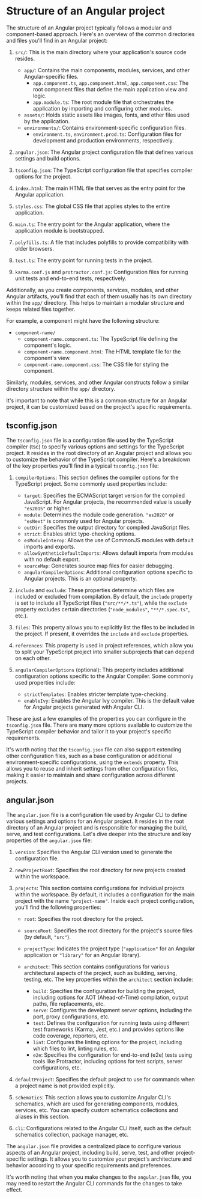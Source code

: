# Structure of an Angular project

The structure of an Angular project typically follows a modular and component-based approach. Here's an overview of the common directories and files you'll find in an Angular project:

1. `src/`: This is the main directory where your application's source code resides.
   - `app/`: Contains the main components, modules, services, and other Angular-specific files.
     - `app.component.ts`, `app.component.html`, `app.component.css`: The root component files that define the main application view and logic.
     - `app.module.ts`: The root module file that orchestrates the application by importing and configuring other modules.
   - `assets/`: Holds static assets like images, fonts, and other files used by the application.
   - `environments/`: Contains environment-specific configuration files.
     - `environment.ts`, `environment.prod.ts`: Configuration files for development and production environments, respectively.

2. `angular.json`: The Angular project configuration file that defines various settings and build options.

3. `tsconfig.json`: The TypeScript configuration file that specifies compiler options for the project.

4. `index.html`: The main HTML file that serves as the entry point for the Angular application.

5. `styles.css`: The global CSS file that applies styles to the entire application.

6. `main.ts`: The entry point for the Angular application, where the application module is bootstrapped.

7. `polyfills.ts`: A file that includes polyfills to provide compatibility with older browsers.

8. `test.ts`: The entry point for running tests in the project.

9. `karma.conf.js` and `protractor.conf.js`: Configuration files for running unit tests and end-to-end tests, respectively.

Additionally, as you create components, services, modules, and other Angular artifacts, you'll find that each of them usually has its own directory within the `app/` directory. This helps to maintain a modular structure and keeps related files together.

For example, a component might have the following structure:
- `component-name/`
  - `component-name.component.ts`: The TypeScript file defining the component's logic.
  - `component-name.component.html`: The HTML template file for the component's view.
  - `component-name.component.css`: The CSS file for styling the component.

Similarly, modules, services, and other Angular constructs follow a similar directory structure within the `app/` directory.

It's important to note that while this is a common structure for an Angular project, it can be customized based on the project's specific requirements.

## tsconfig.json

The `tsconfig.json` file is a configuration file used by the TypeScript compiler (tsc) to specify various options and settings for the TypeScript project. It resides in the root directory of an Angular project and allows you to customize the behavior of the TypeScript compiler. Here's a breakdown of the key properties you'll find in a typical `tsconfig.json` file:

1. `compilerOptions`: This section defines the compiler options for the TypeScript project. Some commonly used properties include:

   - `target`: Specifies the ECMAScript target version for the compiled JavaScript. For Angular projects, the recommended value is usually `"es2015"` or higher.
   - `module`: Determines the module code generation. `"es2020"` or `"esNext"` is commonly used for Angular projects.
   - `outDir`: Specifies the output directory for compiled JavaScript files.
   - `strict`: Enables strict type-checking options.
   - `esModuleInterop`: Allows the use of CommonJS modules with default imports and exports.
   - `allowSyntheticDefaultImports`: Allows default imports from modules with no default export.
   - `sourceMap`: Generates source map files for easier debugging.
   - `angularCompilerOptions`: Additional configuration options specific to Angular projects. This is an optional property.

2. `include` and `exclude`: These properties determine which files are included or excluded from compilation. By default, the `include` property is set to include all TypeScript files (`"src/**/*.ts"`), while the `exclude` property excludes certain directories (`"node_modules"`, `"**/*.spec.ts"`, etc.).

3. `files`: This property allows you to explicitly list the files to be included in the project. If present, it overrides the `include` and `exclude` properties.

4. `references`: This property is used in project references, which allow you to split your TypeScript project into smaller subprojects that can depend on each other.

5. `angularCompilerOptions` (optional): This property includes additional configuration options specific to the Angular Compiler. Some commonly used properties include:

   - `strictTemplates`: Enables stricter template type-checking.
   - `enableIvy`: Enables the Angular Ivy compiler. This is the default value for Angular projects generated with Angular CLI.

These are just a few examples of the properties you can configure in the `tsconfig.json` file. There are many more options available to customize the TypeScript compiler behavior and tailor it to your project's specific requirements.

It's worth noting that the `tsconfig.json` file can also support extending other configuration files, such as a base configuration or additional environment-specific configurations, using the `extends` property. This allows you to reuse and inherit settings from other configuration files, making it easier to maintain and share configuration across different projects.

## angular.json


The `angular.json` file is a configuration file used by Angular CLI to define various settings and options for an Angular project. It resides in the root directory of an Angular project and is responsible for managing the build, serve, and test configurations. Let's dive deeper into the structure and key properties of the `angular.json` file:

1. `version`: Specifies the Angular CLI version used to generate the configuration file.

2. `newProjectRoot`: Specifies the root directory for new projects created within the workspace.

3. `projects`: This section contains configurations for individual projects within the workspace. By default, it includes a configuration for the main project with the name `"project-name"`. Inside each project configuration, you'll find the following properties:

   - `root`: Specifies the root directory for the project.
   - `sourceRoot`: Specifies the root directory for the project's source files (by default, `"src"`).
   - `projectType`: Indicates the project type (`"application"` for an Angular application or `"library"` for an Angular library).
   - `architect`: This section contains configurations for various architectural aspects of the project, such as building, serving, testing, etc. The key properties within the `architect` section include:

     - `build`: Specifies the configuration for building the project, including options for AOT (Ahead-of-Time) compilation, output paths, file replacements, etc.
     - `serve`: Configures the development server options, including the port, proxy configurations, etc.
     - `test`: Defines the configuration for running tests using different test frameworks (Karma, Jest, etc.) and provides options like code coverage, reporters, etc.
     - `lint`: Configures the linting options for the project, including which files to lint, linting rules, etc.
     - `e2e`: Specifies the configuration for end-to-end (e2e) tests using tools like Protractor, including options for test scripts, server configurations, etc.

4. `defaultProject`: Specifies the default project to use for commands when a project name is not provided explicitly.

5. `schematics`: This section allows you to customize Angular CLI's schematics, which are used for generating components, modules, services, etc. You can specify custom schematics collections and aliases in this section.

6. `cli`: Configurations related to the Angular CLI itself, such as the default schematics collection, package manager, etc.

The `angular.json` file provides a centralized place to configure various aspects of an Angular project, including build, serve, test, and other project-specific settings. It allows you to customize your project's architecture and behavior according to your specific requirements and preferences.

It's worth noting that when you make changes to the `angular.json` file, you may need to restart the Angular CLI commands for the changes to take effect.



